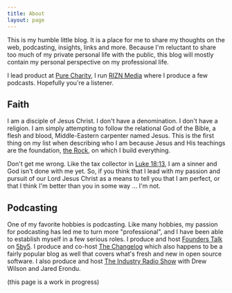 ```yaml
---
title: About
layout: page
---
```


This is my humble little blog. It is a place for me to share my thoughts on the web, podcasting, insights, links and more. Because I'm reluctant to share too much of my private personal life with the public, this blog will mostly contain my personal perspective on my professional life.

I lead product at [Pure Charity](https://www.purecharity.com/), I run [RIZN Media](http://riznmedia.com/) where I produce a few podcasts. Hopefully you're a listener.

## Faith

I am a disciple of Jesus Christ. I don't have a denomination. I don't have a religion. I am simply attempting to follow the relational God of the Bible, a flesh and blood, Middle-Eastern carpenter named Jesus. This is the first thing on my list when describing who I am because Jesus and His teachings are the foundation, <a href="http://www.youversion.com/bible/verse/niv/luke/6/48" title="Build Your House on the Rock" target="_blank">the Rock</a>, on which I build everything.

Don't get me wrong. Like the tax collector in <a href="http://bible.us/Luke18.13.ESV" title="God, be merciful to me, a sinner!" target="_blank">Luke 18:13</a>, I am a sinner and God isn't done with me yet. So, if you think that I lead with my passion and pursuit of our Lord Jesus Christ as a means to tell you that I am perfect, or that I think I'm better than you in some way ... I'm not.

<h2>Podcasting</h2>

One of my favorite hobbies is podcasting. Like many hobbies, my passion for podcasting has led me to turn more "professional", and I have been able to establish myself in a few serious roles. I produce and host <a href="http://5by5.tv/founderstalk" title="Founders Talk" target="_blank">Founders Talk</a> on <a href="http://5by5.tv/" title="5by5 - Internet Broadcasting" target="_blank">5by5</a>. I produce and co-host <a href="http://thechangelog.com/" title="The Changelog" target="_blank">The Changelog</a> which also happens to be a fairly popular blog as well that covers what's fresh and new in open source software. I also produce and host <a href="http://theindustry.cc/" title="The Industry" target="_blank">The Industry Radio Show</a> with Drew Wilson and Jared Erondu.

(this page is a work in progress)